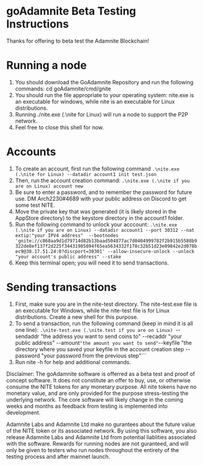 # goAdamnite Beta Testing Instructions

Thanks for offering to beta test the Adamnite Blockchain!

# Running a node

1. You should download the GoAdamnite Repository and run the following commands: cd goAdamnite/cmd/gnite
2. You should run the file appropriate to your operating system: nite.exe is an executable for windows, while nite is an executable for Linux distributions.
3. Running ./nite.exe (.\nite for Linux) will run a node to support the P2P network.
4. Feel free to close this shell for now.

# Accounts
1. To create an account, first run the following command ```.\nite.exe (.\nite for Linux) --datadir account1 init test.json```
2. Then, run the account creation command: ```.\nite.exe (.\nite if you are on Linux) account new```
3. Be sure to enter a password, and to remember the password for future use. DM Arch2230#4689 with your public address on Discord to get some test NITE.
4. Move the private key that was generated (it is likely stored in the AppStore directory) to the keystore directory in the account1 folder.
4. Run the following command to unlock your acccount: 
```.\nite.exe (.\nite if you are on Linux) --datadir account1 --port 30312 --nat extip:"your IPV4 address"  --bootnodes 'gnite://c868aa9d1d79714d82b13baad504877ac7d0404999782f2b915b5588b9322de8ef137f2d225f34431985894f65ea5634332f178c32b51d23e09842e2d078bec9@38.17.51.24:0?discport=30301' --allow-insecure-unlock --unlock "your account's public address" --stake```
5. Keep this terminal open; you will need it to send transactions.

# Sending transactions
1. First, make sure you are in the nite-test directory. The nite-test.exe file is an executable for Windows, while the nite-test file is for Linux distributions. Create a new shell for this purpose.
2. To send a transaction, run the following command (keep in mind it is all one line): ```.\nite-test.exe (.\nite.test if you are on Linux) ```--sendaddr "the address you want to send coins to" --recaddr "your public address" --amount``` "the amount you want to send" ```--keyfile "the directory where you saved your keyfile in the account creation step --password "your password from the previous step"```
3. Run nite -h for help and additional commands.


Disclaimer: The goAdamnite software is offerred as a beta test and proof of concept software. It does not constitute an offer to buy, use, or otherwise consume the NITE tokens for any monetary purpose. All nite tokens have no monetary value, and are only provided for the purpose stress-testing the underlying network. The core software will likely change in the coming weeks and months as feedback from testing is implemented into development.

Adamnite Labs and Adamnite Ltd make no gurantees about the future value of the NITE token or its associated network. By using this software, you also release Adamnite Labs and Adamnite Ltd from potential liablities associated with the software. Rewards for running nodes are not guranteed, and will only be given to testers who run nodes throughout the entirety of the testing process and after mainnet launch.





